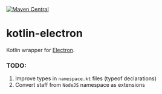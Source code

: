 [![Maven Central](https://img.shields.io/maven-central/v/org.jetbrains.kotlin-wrappers/kotlin-electron)](https://mvnrepository.com/artifact/org.jetbrains.kotlin-wrappers/kotlin-electron)

# kotlin-electron

Kotlin wrapper for [Electron](https://www.electronjs.org/).

### TODO:

1) Improve types in `namespace.kt` files (typeof declarations)
2) Convert staff from `NodeJS` namespace as extensions
